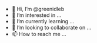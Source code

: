 - 👋 Hi, I’m @greenidleb
- 👀 I’m interested in ...
- 🌱 I’m currently learning ...
- 💞️ I’m looking to collaborate on ...
- 📫 How to reach me ...

<!---
greenidleb/greenidleb is a ✨ special ✨ repository because its `README.md` (this file) appears on your GitHub profile.
You can click the Preview link to take a look at your changes.
--->
